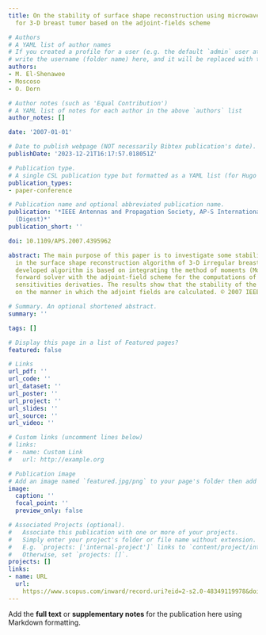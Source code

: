 ```yaml
---
title: On the stability of surface shape reconstruction using microwave algorithm
  for 3-D breast tumor based on the adjoint-fields scheme

# Authors
# A YAML list of author names
# If you created a profile for a user (e.g. the default `admin` user at `content/authors/admin/`), 
# write the username (folder name) here, and it will be replaced with their full name and linked to their profile.
authors:
- M. El-Shenawee
- Moscoso
- O. Dorn

# Author notes (such as 'Equal Contribution')
# A YAML list of notes for each author in the above `authors` list
author_notes: []

date: '2007-01-01'

# Date to publish webpage (NOT necessarily Bibtex publication's date).
publishDate: '2023-12-21T16:17:57.018051Z'

# Publication type.
# A single CSL publication type but formatted as a YAML list (for Hugo requirements).
publication_types:
- paper-conference

# Publication name and optional abbreviated publication name.
publication: '*IEEE Antennas and Propagation Society, AP-S International Symposium
  (Digest)*'
publication_short: ''

doi: 10.1109/APS.2007.4395962

abstract: The main purpose of this paper is to investigate some stability issues observed
  in the surface shape reconstruction algorithm of 3-D irregular breast tumors. The
  developed algorithm is based on integrating the method of moments (MoM) for the
  forward solver with the adjoint-field scheme for the computations of appropriate
  sensitivities derivaties. The results show that the stability of the algorithm relies
  on the manner in which the adjoint fields are calculated. © 2007 IEEE.

# Summary. An optional shortened abstract.
summary: ''

tags: []

# Display this page in a list of Featured pages?
featured: false

# Links
url_pdf: ''
url_code: ''
url_dataset: ''
url_poster: ''
url_project: ''
url_slides: ''
url_source: ''
url_video: ''

# Custom links (uncomment lines below)
# links:
# - name: Custom Link
#   url: http://example.org

# Publication image
# Add an image named `featured.jpg/png` to your page's folder then add a caption below.
image:
  caption: ''
  focal_point: ''
  preview_only: false

# Associated Projects (optional).
#   Associate this publication with one or more of your projects.
#   Simply enter your project's folder or file name without extension.
#   E.g. `projects: ['internal-project']` links to `content/project/internal-project/index.md`.
#   Otherwise, set `projects: []`.
projects: []
links:
- name: URL
  url: 
    https://www.scopus.com/inward/record.uri?eid=2-s2.0-48349119978&doi=10.1109%2fAPS.2007.4395962&partnerID=40&md5=ab429cc199aeb2427bba8bdd9d463242
---
```


Add the **full text** or **supplementary notes** for the publication here using Markdown formatting.
